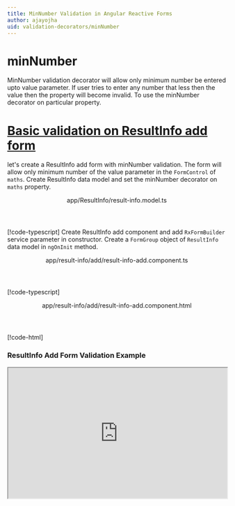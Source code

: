 ```yaml
---
title: MinNumber Validation in Angular Reactive Forms
author: ajayojha
uid: validation-decorators/minNumber
---
```

# minNumber
MinNumber validation decorator will allow only minimum number be entered upto value parameter. If user tries to enter any number that less then the value then the property will become invalid. To use the minNumber decorator on particular property.
 
# [Basic validation on ResultInfo add form  ](#tab/basic-validation-on-ResultInfo-add-form)
let's create a ResultInfo add form with minNumber validation. The form will allow only minimum number of the value parameter in the `FormControl` of `maths`. 
Create ResultInfo data model and set the minNumber decorator on `maths` property.
<header class="header-tab-title">app/ResultInfo/result-info.model.ts</header>

[!code-typescript[](../../examples/reactive-form-validators/minNumber/rxweb-minNumber-validation-add-angular-reactive-form/src/app/result-info/result-info.model.ts?highlight=5)]
Create ResultInfo add component and add `RxFormBuilder` service parameter in constructor. Create a `FormGroup` object of `ResultInfo` data model in `ngOnInit` method.
<header class="header-tab-title">app/result-info/add/result-info-add.component.ts</header>

[!code-typescript[](../../examples/reactive-form-validators/minNumber/rxweb-minNumber-validation-add-angular-reactive-form/src/app/result-info/add/result-info-add.component.ts?highlight=17,21-22)]
<header class="header-tab-title">app/result-info/add/result-info-add.component.html</header>

[!code-html[](../../examples/reactive-form-validators/minNumber/rxweb-minNumber-validation-add-angular-reactive-form/src/app/result-info/add/result-info-add.component.html)]

<h3>ResultInfo Add Form Validation Example</h3>
<iframe src="https://stackblitz.com/edit/rxweb-minnumber-validation-add-angular-reactive-form?embed=1&file=src/styles.css&hideExplorer=1&hideNavigation=1&view=preview" width="100%" height="300">

# [Basic validation on ResultInfo edit  form](#tab/basic-validation-on-ResultInfo-edit-form)
let's create a ResultInfo edit form with minNumber validation. The form will allow only minimum number of the value parameter in the `FormControl` of `maths`. 
Create country data model and set the minNumber decorator on `maths` property.
<header class="header-tab-title">app/ResultInfo/result-info.model.ts</header>

[!code-typescript[](../../examples/reactive-form-validators/minNumber/rxweb-minNumber-validation-edit-angular-reactive-form/src/app/result-info/result-info.model.ts?highlight=5)]
Create ResultInfo edit component and add `RxFormBuilder` and `HttpClient` service parameter  in constructor. On `ngOnInit` method get request method for getting data from json or server and that data pass in `this.formBuilder.formGroup<ResultInfo>(ResultInfo,resultInfo)`
<header class="header-tab-title">app/result-info/edit/result-info-edit.component.ts</header>

[!code-typescript[](../../examples/reactive-form-validators/minNumber/rxweb-minNumber-validation-edit-angular-reactive-form/src/app/result-info/edit/result-info-edit.component.ts?highlight=17,21-22)]
<header class="header-tab-title">app/result-info/edit/result-info-edit.component.html</header>

[!code-html[](../../examples/reactive-form-validators/minNumber/rxweb-minNumber-validation-edit-angular-reactive-form/src/app/result-info/edit/result-info-edit.component.html)]

<h3>ResultInfo Edit Form Validation Example</h3>
<iframe src="https://stackblitz.com/edit/rxweb-minnumber-validation-edit-angular-reactive-form?embed=1&file=src/styles.css&hideExplorer=1&hideNavigation=1&view=preview" width="100%" height="300">

---

# NumberConfig 
message and conditional expression options are not mandatory to use in the `@minNumber()` decorator but value is mandatory. If needed then use the below options.


|Option | Description |
|--- | ---- |
|[conditionalExpression](#conditionalexpression) | Min Number validation should be applied if the condition is matched in the `conditionalExpression` function. Validation framework will pass two parameters at the time of `conditionalExpression` check. Those two parameters are current `FormGroup` value and root `FormGroup` value. You can apply the condition on respective object value.If there is need of dynamic validation means it is not fixed in client code, it will change based on some criterias. In this scenario you can bind the expression based on the expression value is coming from the web server in `string` format. The `conditionalExpression` will work as same as client function. |
|[message](#message) | To override the global configuration message and show the custom message on particular control property. |
|[value](#value) | enter value which you want to restrict number in the property |

## conditionalExpression 
Type :  `Function`  |  `string` 

Min Number validation should be applied if the condition is matched in the `conditionalExpression` function. Validation framework will pass two parameters at the time of `conditionalExpression` check. Those two parameters are current `FormGroup` value and root `FormGroup` value. You can apply the condition on respective object value.
If there is need of dynamic validation means it is not fixed in client code, it will change based on some criterias. In this scenario you can bind the expression based on the expression value is coming from the web server in `string` format. The `conditionalExpression` will work as same as client function.
 
> Binding `conditionalExpression` with `Function` object.
<header class="header-title">result-info.model.ts (ResultInfo class property)</header>

[!code-typescript[](../../examples/reactive-form-validators/minNumber/complete-rxweb-minNumber-validation-add-angular-reactive-form/src/app/result-info/result-info.model.ts#L10-L11)]

 
> Binding `conditionalExpression` with `string` datatype.
<header class="header-title">result-info.model.ts (ResultInfo class property)</header>

[!code-typescript[](../../examples/reactive-form-validators/minNumber/complete-rxweb-minNumber-validation-add-angular-reactive-form/src/app/result-info/result-info.model.ts#L10-L11)]

## message 
Type :  `string` 

To override the global configuration message and show the custom message on particular control property.
 
<header class="header-title">result-info.model.ts (ResultInfo class property)</header>

[!code-typescript[](../../examples/reactive-form-validators/minNumber/complete-rxweb-minNumber-validation-add-angular-reactive-form/src/app/result-info/result-info.model.ts#L7-L8)]

## value 
Type :  `number` 

enter value which you want to restrict number in the property
 
<header class="header-title">result-info.model.ts (ResultInfo class property)</header>

[!code-typescript[](../../examples/reactive-form-validators/minNumber/complete-rxweb-minNumber-validation-add-angular-reactive-form/src/app/result-info/result-info.model.ts#L7-L8)]


# minNumber Validation Complete Example
# [ResultInfo Model](#tab/complete-result-info)
<header class="header-tab-title">app/result-info/result-info.model.ts</header>

[!code-typescript[](../../examples/reactive-form-validators/minNumber/complete-rxweb-minNumber-validation-add-angular-reactive-form/src/app/result-info/result-info.model.ts)]

# [Address Info Add Component](#tab/complete-result-info-add-component)
<header class="header-tab-title">app/result-info/add/result-info-add.component.ts</header>

[!code-typescript[](../../examples/reactive-form-validators/minNumber/complete-rxweb-minNumber-validation-add-angular-reactive-form/src/app/result-info/add/result-info-add.component.ts)]

# [Address Info Add Html Component](#tab/complete-result-info-add-html-component)
<header class="header-tab-title">app/result-info/add/result-info-add.component.html</header>

[!code-html[](../../examples/reactive-form-validators/minNumber/complete-rxweb-minNumber-validation-add-angular-reactive-form/src/app/result-info/add/result-info-add.component.html)]

# [Working Example](#tab/complete-working-example)
<iframe src="https://stackblitz.com/edit/complete-rxweb-minnumber-validation-add-angular-reactive-form?embed=1&file=src/app/address-info/address&hideNavigation=1&view=preview" width="100%" height="500">

---

# Dynamic minNumber Validation Complete Example
# [ResultInfo Model](#tab/dynamic-result-info)
<header class="header-tab-title">app/result-info/result-info.model.ts</header>

[!code-typescript[](../../examples/reactive-form-validators/minNumber/dynamic-rxweb-minNumber-validation-add-angular-reactive-form/src/app/result-info/result-info.model.ts)]

# [Address Info Add Component](#tab/dynamic-result-info-add-component)
<header class="header-tab-title">app/result-info/add/result-info-add.component.ts</header>

[!code-typescript[](../../examples/reactive-form-validators/minNumber/dynamic-rxweb-minNumber-validation-add-angular-reactive-form/src/app/result-info/add/result-info-add.component.ts)]

# [Address Info Add Html Component](#tab/dynamic-result-info-add-html-component)
<header class="header-tab-title">app/result-info/add/result-info-add.component.html</header>

[!code-html[](../../examples/reactive-form-validators/minNumber/dynamic-rxweb-minNumber-validation-add-angular-reactive-form/src/app/result-info/add/result-info-add.component.html)]

# [Working Example](#tab/dynamic-working-example)
<iframe src="https://stackblitz.com/edit/dynamic-rxweb-minnumber-validation-add-angular-reactive-form?embed=1&file=src/app/address-info/address&hideNavigation=1&view=preview" width="100%" height="500">

---

<iframe src="http://gitlogin.azurewebsites.net/#!/issue/validator/minNumber" width="100%" height="500">





